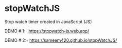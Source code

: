 # stopWatchJS
Stop watch timer created in JavaScript (JS)

DEMO # 1:-
https://stopwatch-js.web.app/

DEMO # 2:-
https://sameem420.github.io/stopWatchJS/


